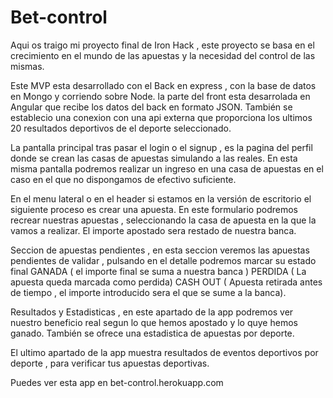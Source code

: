 # Bet-control

Aqui os traigo mi proyecto final de Iron Hack , este proyecto se basa en el crecimiento en el mundo de las apuestas
y la necesidad del control de las mismas. 

Este MVP esta desarrollado con el Back en express , con la base de datos en Mongo y corriendo sobre Node. 
la parte del front esta desarrolada en Angular que recibe los datos del back en formato JSON. 
También se establecio una conexion con una api externa que proporciona los ultimos 20 resultados deportivos de el deporte seleccionado. 

La pantalla principal tras pasar el login o el signup , es la pagina del perfil donde se crean las casas de apuestas simulando 
a las reales. En esta misma pantalla podremos realizar un ingreso en una casa de apuestas en el caso en el que no dispongamos de efectivo suficiente.

En el menu lateral o en el header si estamos en la versión de escritorio el siguiente proceso es crear una apuesta. 
En este formulario podremos recrear nuestras apuestas , seleccionando la casa de apuesta en la que la vamos a realizar. 
El importe apostado sera restado de nuestra banca. 

Seccion de apuestas pendientes , en esta seccion veremos las apuestas pendientes de validar ,  pulsando en el detalle podremos marcar su estado final 
GANADA ( el importe final se suma a nuestra banca ) PERDIDA ( La apuesta queda marcada como perdida) CASH OUT ( Apuesta retirada antes de tiempo , el importe 
introducido sera el que se sume a la banca).

Resultados y Estadisticas , en este apartado de la app podremos ver nuestro beneficio real segun lo que hemos apostado y lo quye hemos ganado.
También se ofrece una estadistica de apuestas por deporte. 

El ultimo apartado de la app muestra resultados de eventos deportivos por deporte , para verificar tus apuestas deportivas.

Puedes ver esta app en bet-control.herokuapp.com 

